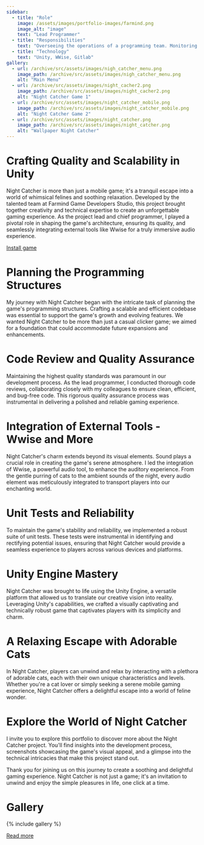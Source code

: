 ```yaml
---
sidebar:
  - title: "Role"
    image: /assets/images/portfolio-images/farmind.png
    image_alt: "image"
    text: "Lead Programmer"
  - title: "Responsibilities"
    text: "Overseeing the operations of a programming team. Monitoring the progress of other programmers and developers. Ensuring that all programmers have the resources and tools they need. Code review and design code architecture."
  - title: "Technology"
    text: "Unity, WWise, Gitlab"
gallery:
  - url: /archive/src/assets/images/nigh_catcher_menu.png
    image_path: /archive/src/assets/images/nigh_catcher_menu.png
    alt: "Main Menu"
  - url: /archive/src/assets/images/night_cacher2.png
    image_path: /archive/src/assets/images/night_cacher2.png
    alt: "Night Catcher Game 1"
  - url: /archive/src/assets/images/night_catcher_mobile.png
    image_path: /archive/src/assets/images/night_catcher_mobile.png
    alt: "Night Catcher Game 2"
  - url: /archive/src/assets/images/night_catcher.png
    image_path: /archive/src/assets/images/night_catcher.png
    alt: "Wallpaper Night Catcher"
---
```


# Crafting Quality and Scalability in Unity

Night Catcher is more than just a mobile game; it's a tranquil escape into a world of whimsical felines and soothing relaxation. Developed by the talented team at Farmind Game Developers Studio, this project brought together creativity and technical expertise to create an unforgettable gaming experience. As the project lead and chief programmer, I played a pivotal role in shaping the game's architecture, ensuring its quality, and seamlessly integrating external tools like Wwise for a truly immersive audio experience.

<a href="https://play.google.com/store/apps/details?id=com.Farmind.NightCatcher" class="btn btn--primary"><i class="fa fa-play" aria-hidden="true"></i> Install game</a>

# Planning the Programming Structures

My journey with Night Catcher began with the intricate task of planning the game's programming structures. Crafting a scalable and efficient codebase was essential to support the game's growth and evolving features. We wanted Night Catcher to be more than just a casual clicker game; we aimed for a foundation that could accommodate future expansions and enhancements.

# Code Review and Quality Assurance

Maintaining the highest quality standards was paramount in our development process. As the lead programmer, I conducted thorough code reviews, collaborating closely with my colleagues to ensure clean, efficient, and bug-free code. This rigorous quality assurance process was instrumental in delivering a polished and reliable gaming experience.

# Integration of External Tools - Wwise and More

Night Catcher's charm extends beyond its visual elements. Sound plays a crucial role in creating the game's serene atmosphere. I led the integration of Wwise, a powerful audio tool, to enhance the auditory experience. From the gentle purring of cats to the ambient sounds of the night, every audio element was meticulously integrated to transport players into our enchanting world.

# Unit Tests and Reliability

To maintain the game's stability and reliability, we implemented a robust suite of unit tests. These tests were instrumental in identifying and rectifying potential issues, ensuring that Night Catcher would provide a seamless experience to players across various devices and platforms.

# Unity Engine Mastery

Night Catcher was brought to life using the Unity Engine, a versatile platform that allowed us to translate our creative vision into reality. Leveraging Unity's capabilities, we crafted a visually captivating and technically robust game that captivates players with its simplicity and charm.

# A Relaxing Escape with Adorable Cats

In Night Catcher, players can unwind and relax by interacting with a plethora of adorable cats, each with their own unique characteristics and levels. Whether you're a cat lover or simply seeking a serene mobile gaming experience, Night Catcher offers a delightful escape into a world of feline wonder.

# Explore the World of Night Catcher

I invite you to explore this portfolio to discover more about the Night Catcher project. You'll find insights into the development process, screenshots showcasing the game's visual appeal, and a glimpse into the technical intricacies that make this project stand out.

Thank you for joining us on this journey to create a soothing and delightful gaming experience. Night Catcher is not just a game; it's an invitation to unwind and enjoy the simple pleasures in life, one click at a time.

# Gallery

{% include gallery %}


<a href="http://farmind.pl/en/night-catcher-mobile/" class="btn btn--primary">Read more</a>
